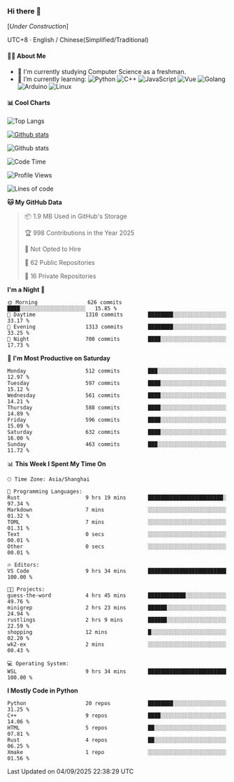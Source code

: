 ### Hi there 👋

\[*Under Construction*\]

UTC+8 · English / Chinese(Simplified/Traditional)

<!--
**NoNormalCreeper/NoNormalCreeper** is a ✨ _special_ ✨ repository because its `README.md` (this file) appears on your GitHub profile.

Here are some ideas to get you started:

- 🔭 I’m currently working on ...
- 🌱 I’m currently learning ...
- 👯 I’m looking to collaborate on ...
- 🤔 I’m looking for help with ...
- 💬 Ask me about ...
- 📫 How to reach me: ...
- 😄 Pronouns: ...
- ⚡ Fun fact: ...
-->

#### 👩‍💻 About Me

- 🏫 I'm currently studying Computer Science as a freshman.
- 🌱 I’m currently learning: 
![Python](https://img.shields.io/badge/-Python-blue?style=flat-square&logo=Python&logoColor=fff)
![C++](https://img.shields.io/badge/-C%2B%2B-00599C?style=flat-square&logo=C%2B%2B&logoColor=fff)
![JavaScript](https://img.shields.io/badge/-JavaScript-ffca18?style=flat-square&logo=JavaScript&logoColor=fff)
![Vue](https://img.shields.io/badge/-Vue-4FC08D?style=flat-square&logo=Vue.js&logoColor=fff)
![Golang](https://img.shields.io/badge/-Go-007d9c?style=flat-square&logo=Go&logoColor=fff)
![Arduino](https://img.shields.io/badge/-Arduino-00979D?style=flat-square&logo=Arduino&logoColor=fff)
![Linux](https://img.shields.io/badge/-Linux-FCC624?style=flat-square&logo=Linux&logoColor=fff)

#### 📊 Cool Charts

![Top Langs](https://readme-stats-zeta-six.vercel.app/api/top-langs/?username=NoNormalCreeper&layout=compact)

[![Github stats](https://readme-stats-zeta-six.vercel.app/api?username=NoNormalCreeper&show=reviews,discussions_started,discussions_answered,prs_merged,prs_merged_percentage)](https://github.com/anuraghazra/github-readme-stats)

![Github stats](https://github-profile-trophy.vercel.app/?username=NoNormalCreeper)


<!--START_SECTION:waka-->
![Code Time](http://img.shields.io/badge/Code%20Time-822%20hrs%202%20mins-blue)

![Profile Views](http://img.shields.io/badge/Profile%20Views-0-blue)

![Lines of code](https://img.shields.io/badge/From%20Hello%20World%20I%27ve%20Written-4.4%20million%20lines%20of%20code-blue)

**🐱 My GitHub Data** 

> 📦 1.9 MB Used in GitHub's Storage 
 > 
> 🏆 998 Contributions in the Year 2025
 > 
> 🚫 Not Opted to Hire
 > 
> 📜 62 Public Repositories 
 > 
> 🔑 16 Private Repositories 
 > 
**I'm a Night 🦉** 

```text
🌞 Morning                626 commits         ████░░░░░░░░░░░░░░░░░░░░░   15.85 % 
🌆 Daytime                1310 commits        ████████░░░░░░░░░░░░░░░░░   33.17 % 
🌃 Evening                1313 commits        ████████░░░░░░░░░░░░░░░░░   33.25 % 
🌙 Night                  700 commits         ████░░░░░░░░░░░░░░░░░░░░░   17.73 % 
```
📅 **I'm Most Productive on Saturday** 

```text
Monday                   512 commits         ███░░░░░░░░░░░░░░░░░░░░░░   12.97 % 
Tuesday                  597 commits         ████░░░░░░░░░░░░░░░░░░░░░   15.12 % 
Wednesday                561 commits         ████░░░░░░░░░░░░░░░░░░░░░   14.21 % 
Thursday                 588 commits         ████░░░░░░░░░░░░░░░░░░░░░   14.89 % 
Friday                   596 commits         ████░░░░░░░░░░░░░░░░░░░░░   15.09 % 
Saturday                 632 commits         ████░░░░░░░░░░░░░░░░░░░░░   16.00 % 
Sunday                   463 commits         ███░░░░░░░░░░░░░░░░░░░░░░   11.72 % 
```


📊 **This Week I Spent My Time On** 

```text
🕑︎ Time Zone: Asia/Shanghai

💬 Programming Languages: 
Rust                     9 hrs 19 mins       ████████████████████████░   97.34 % 
Markdown                 7 mins              ░░░░░░░░░░░░░░░░░░░░░░░░░   01.32 % 
TOML                     7 mins              ░░░░░░░░░░░░░░░░░░░░░░░░░   01.31 % 
Text                     0 secs              ░░░░░░░░░░░░░░░░░░░░░░░░░   00.01 % 
Other                    0 secs              ░░░░░░░░░░░░░░░░░░░░░░░░░   00.01 % 

🔥 Editors: 
VS Code                  9 hrs 34 mins       █████████████████████████   100.00 % 

🐱‍💻 Projects: 
guess-the-word           4 hrs 45 mins       ████████████░░░░░░░░░░░░░   49.76 % 
minigrep                 2 hrs 23 mins       ██████░░░░░░░░░░░░░░░░░░░   24.94 % 
rustlings                2 hrs 9 mins        ██████░░░░░░░░░░░░░░░░░░░   22.59 % 
shopping                 12 mins             █░░░░░░░░░░░░░░░░░░░░░░░░   02.20 % 
wk2-ex                   2 mins              ░░░░░░░░░░░░░░░░░░░░░░░░░   00.43 % 

💻 Operating System: 
WSL                      9 hrs 34 mins       █████████████████████████   100.00 % 
```

**I Mostly Code in Python** 

```text
Python                   20 repos            ████████░░░░░░░░░░░░░░░░░   31.25 % 
C++                      9 repos             ████░░░░░░░░░░░░░░░░░░░░░   14.06 % 
HTML                     5 repos             ██░░░░░░░░░░░░░░░░░░░░░░░   07.81 % 
Rust                     4 repos             ██░░░░░░░░░░░░░░░░░░░░░░░   06.25 % 
Xmake                    1 repo              ░░░░░░░░░░░░░░░░░░░░░░░░░   01.56 % 
```




 Last Updated on 04/09/2025 22:38:29 UTC
<!--END_SECTION:waka-->

